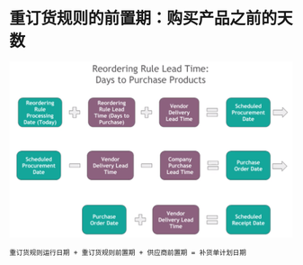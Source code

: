 # 重订货规则的前置期：购买产品之前的天数

![购买产品的天数](_images/reordering_rules_lead_time_Days_to_Purchase_products.PNG)

```
重订货规则运行日期 + 重订货规则前置期 + 供应商前置期 = 补货单计划日期
```
